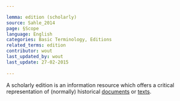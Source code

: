 ```yaml
---

lemma: edition (scholarly)
source: Sahle_2014
page: §Scope 
language: English
categories: Basic Terminology, Editions
related_terms: edition
contributor: wout
last_updated_by: wout
last_update: 27-02-2015
        
---
```


A scholarly edition is an information resource which offers a critical representation of (normally) historical [documents](document.html) or [texts](text.html).

